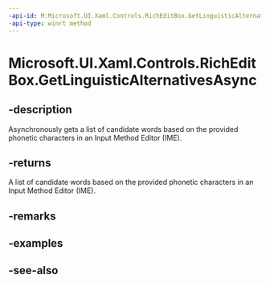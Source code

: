```yaml
---
-api-id: M:Microsoft.UI.Xaml.Controls.RichEditBox.GetLinguisticAlternativesAsync
-api-type: winrt method
---
```


<!-- Method syntax
public Windows.Foundation.IAsyncOperation<Windows.Foundation.Collections.IVectorView<string>> GetLinguisticAlternativesAsync()
-->

# Microsoft.UI.Xaml.Controls.RichEditBox.GetLinguisticAlternativesAsync

## -description
Asynchronously gets a list of candidate words based on the provided phonetic characters in an Input Method Editor (IME).

## -returns
A list of candidate words based on the provided phonetic characters in an Input Method Editor (IME).

## -remarks

## -examples

## -see-also
